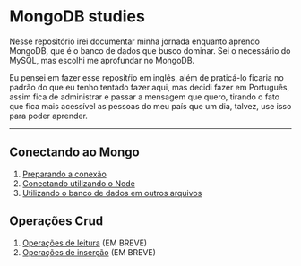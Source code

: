 # MongoDB studies

Nesse repositório irei documentar minha jornada enquanto aprendo MongoDB, que é o banco de dados que busco dominar. Sei o necessário do MySQL, mas escolhi me aprofundar no MongoDB. 

Eu pensei em fazer esse repositŕio em inglês, além de praticá-lo ficaria no padrão do que eu tenho tentado fazer aqui, mas decidi fazer em Português, assim fica de administrar e passar a mensagem que quero, tirando o fato que fica mais acessível as pessoas do meu país que um dia, talvez, use isso para poder aprender. 

***

## Conectando ao Mongo


1. [Preparando a conexão](./1%20-%20Conctando%20ao%20Mongo/1%20-%20preparando-a-conexao.md)
2. [Conectando utilizando o Node](./1%20-%20Conctando%20ao%20Mongo/2%20-%20connectando.md)
3. [Utilizando o banco de dados em outros arquivos](1%20-%20Conctando%20ao%20Mongo/3%20-%20utilizando-banco-de-dados-em-outros-arquivos.md)


## Operações Crud

1. [Operações de leitura]() (EM BREVE)
2. [Operações de inserção]() (EM BREVE)